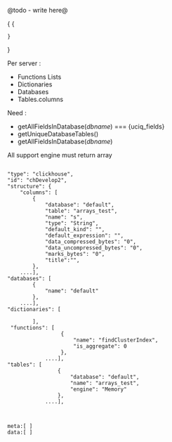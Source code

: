 @todo - write here@

{
    {
    
    }
}

Per server : 

* Functions Lists 
* Dictionaries
* Databases 
* Tables.columns
 
 
 
Need : 
* getAllFieldsInDatabase(_dbname_) === {uciq_fields}
* getUniqueDatabaseTables()
* getAllFieldsInDatabase(_dbname_)
 

All support engine must return array
```

"type": "clickhouse",
"id": "chDevelop2",
"structure": {
    "columns": [
        {
            "database": "default",
            "table": "arrays_test",
            "name": "s",
            "type": "String",
            "default_kind": "",
            "default_expression": "",
            "data_compressed_bytes": "0",
            "data_uncompressed_bytes": "0",
            "marks_bytes": "0",
            "title":"",
        },
    ....],
"databases": [
        {
            "name": "default"
        },
    ....],
"dictionaries": [
        
        ],
 "functions": [
                 {
                     "name": "findClusterIndex",
                     "is_aggregate": 0
                 },
            ....],
"tables": [
                {
                    "database": "default",
                    "name": "arrays_test",
                    "engine": "Memory"
                },
            ....],



meta:[ ]
data:[ ]
```